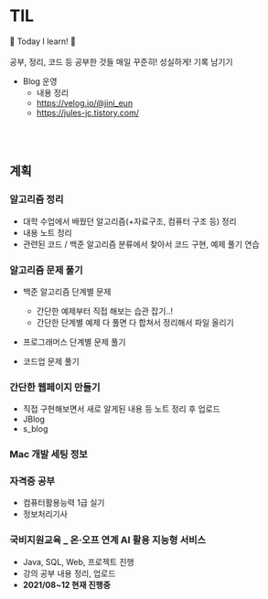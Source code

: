 # TIL
📝 Today I learn! 🐧
<br><br> 공부, 정리, 코드 등 공부한 것들 매일 꾸준히! 성실하게! 기록 남기기

- Blog 운영
  - 내용 정리 
  - https://velog.io/@jini_eun
  - https://jules-jc.tistory.com/


<br><br>

## 계획

### 알고리즘 정리
  - 대학 수업에서 배웠던 알고리즘(+자료구조, 컴퓨터 구조 등) 정리
  - 내용 노트 정리
  - 관련된 코드 / 백준 알고리즘 분류에서 찾아서 코드 구현, 예제 풀기 연습

### 알고리즘 문제 풀기
- 백준 알고리즘 단계별 문제
  - 간단한 예제부터 직접 해보는 습관 잡기..!
   - 간단한 단계별 예제 다 풀면 다 합쳐서 정리해서 파일 올리기 

- 프로그래머스 단계별 문제 풀기

- 코드업 문제 풀기
  
### 간단한 웹페이지 만들기
  - 직접 구현해보면서 새로 알게된 내용 등 노트 정리 후 업로드
  - JBlog
  - s_blog

### Mac 개발 세팅 정보
  
### 자격증 공부
  - 컴퓨터활용능력 1급 실기
  - 정보처리기사

### 국비지원교육 _ 온·오프 연계 AI 활용 지능형 서비스
  - Java, SQL, Web, 프로젝트 진행
  - 강의 공부 내용 정리, 업로드
  - **2021/08~12 현재 진행중** 

